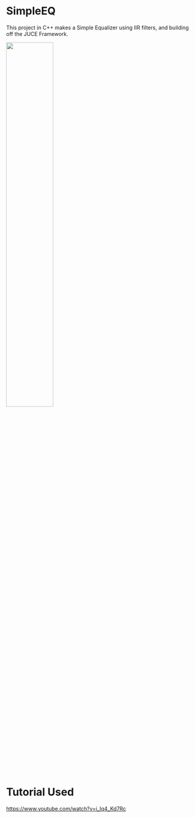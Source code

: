 # SimpleEQ
This project in C++ makes a Simple Equalizer using IIR filters, and building off the JUCE Framework.


<img src="https://user-images.githubusercontent.com/19668706/160014852-96dccf67-8b58-455e-b43a-5ea660797c02.png" width=50% height=50%>



# Tutorial Used
https://www.youtube.com/watch?v=i_Iq4_Kd7Rc
